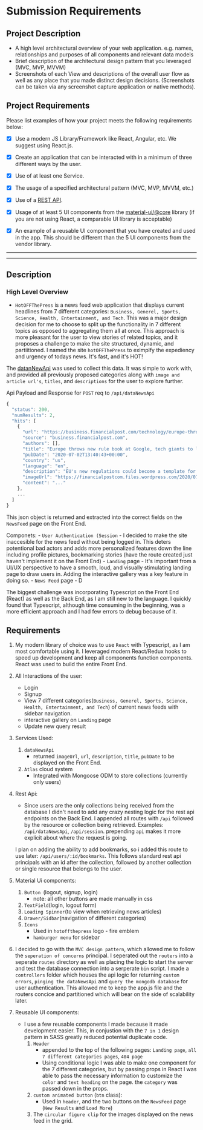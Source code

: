 # Submission Requirements
## Project Description
- A high level architectural overview of your web application. e.g. names, relationships and purposes of all components and relevant data models
- Brief description of the architectural design pattern that you leveraged (MVC, MVP, MVVM)
- Screenshots of each View and descriptions of the overall user flow as well as any place that you made distinct design decisions.  (Screenshots can be taken via any screenshot capture application or native methods).


## Project Requirements
Please list examples of how your project meets the following requirements below:
- [x] Use a modern JS Library/Framework like React, Angular, etc. We suggest using React.js.

- [x] Create an application that can be interacted with in a minimum of three different ways by the user.

- [x] Use of at least one Service.

- [x] The usage of a specified architectural pattern (MVC, MVP, MVVM,  etc.)

- [x] Use of a [REST API](https://medium.com/@arteko/the-best-way-to-use-rest-apis-in-swift-95e10696c980).
- [x] Usage of at least 5 UI components from the [material-ui/@core](https://material-ui.com/) library (if you are not using React, a comparable UI library is acceptable)

- [x] An example of a reusable UI component that you have created and used in the app. This should be different than the 5 UI components from the vendor library.


***
***

## Description
### High Level Overview
- `HotOFFThePress` is a news feed web application that displays current headlines from 7 different categories: `Business, Generel, Sports, Science, Health, Entertainment, and Tech`. This was a major design decision for me to choose to split up the functionality in 7 different topics as opposed to aggregating them all at once. This approach is more pleasant for the user to view stories of related topics, and it proposes a challenge to make the site structured, dynamic, and partiitioned. I named the site `hotOFFThePress` to eximplfy the expediency and urgency of todays news. It's fast, and it's HOT!

The [datanNewApi](https://datanews.io/docs) was used to collect this data. It was simple to work with, and provided all previously proposed categories along with `image and article url's`, `titles`, and `descriptions` for the user to explore further. 

Api Payload and Response for `POST` req to `/api/dataNewsApi`

```javascript
{
  "status": 200,
  "numResults": 2,
  "hits": [
    {
      "url": "https://business.financialpost.com/technology/europe-throws-new-rule-book-at-google-tech-giants-to-loosen-market-grip",
      "source": "business.financialpost.com",
      "authors": [],
      "title": "Europe throws new rule book at Google, tech giants to loosen market grip",
      "pubDate": "2020-07-02T13:40:43+00:00",
      "country": "us",
      "language": "en",
      "description": "EU's new regulations could become a template for governments around the world looking to rein in Google, Apple, Amazon and Facebook",
      "imageUrl": "https://financialpostcom.files.wordpress.com/2020/07/tech.jpg",
      "content": "..."
    },
    ...
  ]
}
```
This json object is returned and extracted into the correct fields on the `NewsFeed` page on the Front End.



Componets:
    - `User Authentication (Session`
        - I decided to make the site inaccesible for the news feed without being logged in. This deters potentional bad actors and adds more personalized features down the line including profile pictures, bookmarking stories (have the route created just haven't implement it on the Front End)
    - `Landing` page
        - It's important from a UI/UX perspective to have a smooth, loud, and visually stimulating landing page to draw users in. Adding the interactive gallery was a key feature in doing so. 
    - `News Feed` page
        - D

The biggest challenge was incorporating Typescript on the Front End (React) as well as the Back End, as I am still new to the language. I quickly found that Typescript, although time consuming in the beginning, was a more efficient approach and I had few errors to debug because of it. 



## Requirements
1. My modern library of choice was to use `React` with Typescript, as I am most comfortable using it. I leveraged modern React/Redux hooks to speed up development and keep all components function components. React was used to build the entire Front End. 

2. All Interactions of the user: 
    - Login
    - Signup
    - View 7 different categories(`Business, Generel, Sports, Science, Health, Entertainment, and Tech`) of current news feeds with sidebar navigation.
    - interactive gallery on `Landing` page
    - Update new query result

3. Services Used: 
    1. `dataNewsApi`
        - returned `imageUrl`, `url`, `description`, `title`, `pubDate` to be displayed on the Front End. 
    2. `Atlas` cloud system
        - Integrated with Mongoose ODM to store collections (currently only users)

4. Rest Api:
    - Since users are the only collections being received from the database I didn't need to add any crazy nesting logic for the rest api endpoints on the Back End. I appended all routes with `/api` followed by the resource or collection being retrieved. Examples:
    `/api/dataNewsApi`, `/api/session`. prepending `api` makes it more explicit about where the request is going.

    I plan on adding the ability to add bookmarks, so i added this route to use later: `/api/users/:id/bookmarks`. This follows standard rest api principals with an id after the collection, followed by another collection or single resource that belongs to the user. 

5. Material Ui components:
    1. `Button `(logout, signup, login)
        - note: all other buttons are made manually in css
    2. `TextField`(login, logout form)
    3. `Loading Spinner`(to view when retrieving news articles)
    4. `Drawer/Sidbar`(navigation of different categories)
    5. `Icons`
        - Used in `hotoffthepress` logo - fire emblem
        - `hamburger menu` for sidebar

6. I decided to go with the `MVC design pattern`, which allowed me to follow the `seperation of concerns` principal. I seperated out the `routers` into a seperate `routes` directory as well as placing the logic to start the server and test the database connection into a serperate `bin` script. I made a `controllers` folder which houses the api logic for returning `custom errors`, `pinging the dataNewsApi` and `query the mongodb database` for user authentication. This allowed me to keep the app.js file and the routers concice and partitioned which will bear on the side of scalability later. 

4. Reusable UI components:
    - I use a few reusable components I made because it made development easier. This, in conjustion with the `7 in 1` design pattern in SASS greatly reduced potential duplicate code. 
        1. `Header`
            - appended to the top of the following pages: `Landing page`, `all 7 different categories pages`, `404 page`
            - Using conditional logic I was able to make one component for the 7 different categories, but by passing props in React I was able to pass the necessary information to customize the `color` and `text heading` on the page. the `category` was passed down in the props. 
        2. `custom animated button` (`btn` class):
            - Used in  `header`, and the two buttons on the `NewsFeed` page (`New Results` and `Load More`)
        3. The `circular figure clip` for the images displayed on the news feed in the grid. 
    